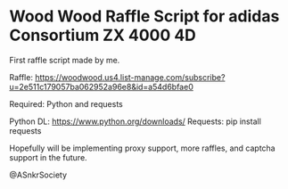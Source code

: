 # Wood Wood Raffle Script for adidas Consortium ZX 4000 4D
First raffle script made by me.

Raffle: https://woodwood.us4.list-manage.com/subscribe?u=2e511c179057ba062952a96e8&id=a54d6bfae0

Required: Python and requests

Python DL: https://www.python.org/downloads/
Requests: pip install requests

Hopefully will be implementing proxy support, more raffles, and captcha support in the future.

@ASnkrSociety
